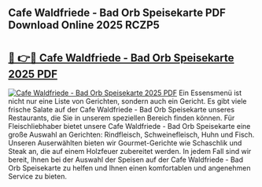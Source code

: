 ## Cafe Waldfriede - Bad Orb Speisekarte PDF Download Online 2025 RCZP5

# <h2><a href="http://gcbmr0.nevu.top/?p=Cafe+Waldfriede+-+Bad+Orb+Speisekarte">🔗 👉🔴 Cafe Waldfriede - Bad Orb Speisekarte 2025 PDF</a></h2>

[![Cafe Waldfriede - Bad Orb Speisekarte 2025 PDF](https://i.imgur.com/dBaPXMq.png)](http://gcbmr0.nevu.top/?p=Cafe+Waldfriede+-+Bad+Orb+Speisekarte)
Ein Essensmenü ist nicht nur eine Liste von Gerichten, sondern auch ein Gericht. Es gibt viele frische Salate auf der Cafe Waldfriede - Bad Orb Speisekarte unseres Restaurants, die Sie in unserem speziellen Bereich finden können. Für Fleischliebhaber bietet unsere Cafe Waldfriede - Bad Orb Speisekarte eine große Auswahl an Gerichten: Rindfleisch, Schweinefleisch, Huhn und Fisch. Unseren Auserwählten bieten wir Gourmet-Gerichte wie Schaschlik und Steak an, die auf einem Holzfeuer zubereitet werden. In jedem Fall sind wir bereit, Ihnen bei der Auswahl der Speisen auf der Cafe Waldfriede - Bad Orb Speisekarte zu helfen und Ihnen einen komfortablen und angenehmen Service zu bieten.
